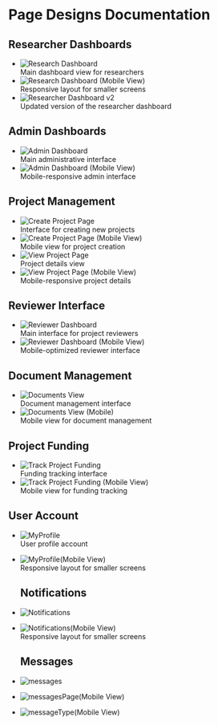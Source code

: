 # Page Designs Documentation

## Researcher Dashboards
- ![Research Dashboard](./images/researchDashboard.png)  
  Main dashboard view for researchers
- ![Research Dashboard (Mobile View)](./images/researchDashboardSmallScreen.png)  
  Responsive layout for smaller screens
- ![Researcher Dashboard v2](./images/researcherDashboardv2.png)  
  Updated version of the researcher dashboard

## Admin Dashboards
- ![Admin Dashboard](./images/adminDashboard.png)  
  Main administrative interface
- ![Admin Dashboard (Mobile View)](./images/adminDashboardSmallScreen.png)  
  Mobile-responsive admin interface

## Project Management
- ![Create Project Page](./images/createProjectPage.png)  
  Interface for creating new projects
- ![Create Project Page (Mobile View)](./images/createProjectPageSmallScreen.png)  
  Mobile view for project creation
- ![View Project Page](./images/viewProjectPage.png)  
  Project details view
- ![View Project Page (Mobile View)](./images/viewProjectPageSmallScreen.png)  
  Mobile-responsive project details

## Reviewer Interface
- ![Reviewer Dashboard](./images/reviewerDashboard.png)  
  Main interface for project reviewers
- ![Reviewer Dashboard (Mobile View)](./images/reviewerDashboardSmallScreen.png)  
  Mobile-optimized reviewer interface

## Document Management
- ![Documents View](./images/documents.png)  
  Document management interface
- ![Documents View (Mobile)](./images/documentsSmallScreen.png)  
  Mobile view for document management

## Project Funding
- ![Track Project Funding](./images/trackProjectFundingPage.png)  
  Funding tracking interface
- ![Track Project Funding (Mobile View)](./images/trackProjectFundingPageSmallScreen.png)  
  Mobile view for funding tracking

## User Account
- ![MyProfile](./images/MyProfile.png)  
  User profile account
- ![MyProfile(Mobile View)](./images/MyProfile-smallScreen.png)  
  Responsive layout for smaller screens

  ## Notifications
- ![Notifications](./images/Notifications2.png) 
- ![Notifications(Mobile View)](./images/Notifications-smallScreen.png)  
  Responsive layout for smaller screens

  ## Messages
- ![messages](./images/Messages.png) 
- ![messagesPage(Mobile View)](./images/messagesPage-smallScreen.png)  
- ![messageType(Mobile View)](./images/messageType-smallScreen.png) 


